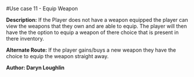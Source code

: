 #Use case 11 - Equip Weapon


**Description:** If the Player does not have a weapon equipped the player can view the weapons that they own and are able to equip. The player will then have the the option to equip a weapon of there choice that is present in there inventory.

**Alternate Route:** If the player gains/buys a new weapon they have the choice to equip the weapon straight away.

**Author: Daryn Loughlin**
